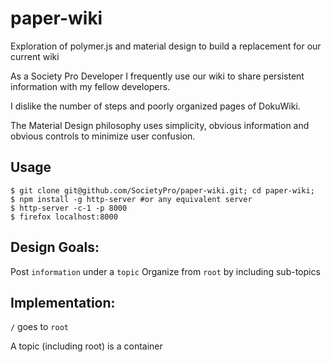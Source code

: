 paper-wiki
==========

Exploration of polymer.js and material design to build a replacement for our current wiki

As a Society Pro Developer I frequently use our wiki to share persistent
information with my fellow developers.

I dislike the number of steps and poorly organized pages of DokuWiki.

The Material Design philosophy uses simplicity, obvious information and obvious
controls to minimize user confusion.

Usage
-----

    $ git clone git@github.com/SocietyPro/paper-wiki.git; cd paper-wiki;
    $ npm install -g http-server #or any equivalent server
    $ http-server -c-1 -p 8000
    $ firefox localhost:8000

Design Goals:
-------------

Post `information` under a `topic`
Organize from `root` by including sub-topics

Implementation:
---------------

`/` goes to `root`

A topic (including root) is a container
